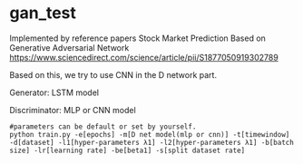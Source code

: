 # gan_test
Implemented by reference papers Stock Market Prediction Based on Generative Adversarial Network
https://www.sciencedirect.com/science/article/pii/S1877050919302789

Based on this, we try to use CNN in the D network part.

Generator: LSTM model

Discriminator: MLP or CNN model
```
#parameters can be default or set by yourself.
python train.py -e[epochs] -m[D net model(mlp or cnn)] -t[timewindow] -d[dataset] -l1[hyper-parameters λ1] -l2[hyper-parameters λ1] -b[batch size] -lr[learning rate] -be[beta1] -s[split dataset rate]
```
